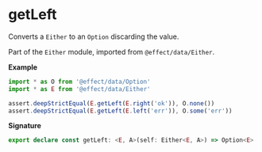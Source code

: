 # getLeft

Converts a `Either` to an `Option` discarding the value.

Part of the `Either` module, imported from `@effect/data/Either`.

**Example**

```ts
import * as O from '@effect/data/Option'
import * as E from '@effect/data/Either'

assert.deepStrictEqual(E.getLeft(E.right('ok')), O.none())
assert.deepStrictEqual(E.getLeft(E.left('err')), O.some('err'))
```

**Signature**

```ts
export declare const getLeft: <E, A>(self: Either<E, A>) => Option<E>
```
